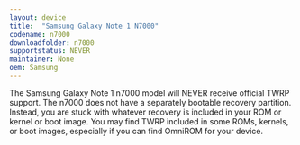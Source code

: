 ```yaml
---
layout: device
title:  "Samsung Galaxy Note 1 N7000"
codename: n7000
downloadfolder: n7000
supportstatus: NEVER
maintainer: None
oem: Samsung
---
```


The Samsung Galaxy Note 1 n7000 model will NEVER receive official TWRP support. The n7000 does not have a separately bootable recovery partition. Instead, you are stuck with whatever recovery is included in your ROM or kernel or boot image. You may find TWRP included in some ROMs, kernels, or boot images, especially if you can find OmniROM for your device.
